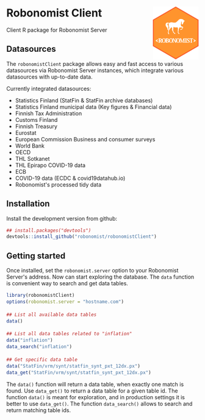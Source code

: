 # Robonomist Client <a href='https://robonomist.com'><img src='man/figures/logo.png' align="right" height="138.5" /></a>

Client R package for Robonomist Server

## Datasources

The `robonomistClient` package allows easy and fast access to various datasources via Robonomist Server instances, which integrate various datasources with up-to-date data.

Currently integrated datasources:

* Statistics Finland (StatFin & StatFin archive databases)
* Statistics Finland municipal data (Key figures & Financial data)
* Finnish Tax Administration
* Customs Finland
* Finnish Treasury
* Eurostat
* European Commission Business and consumer surveys
* World Bank
* OECD
* THL Sotkanet
* THL Epirapo COVID-19 data
* ECB
* COVID-19 data (ECDC & covid19datahub.io)
* Robonomist's processed tidy data

## Installation

Install the development version from github:

``` r
## install.packages("devtools")
devtools::install_github("robonomist/robonomistClient")
```

## Getting started

Once installed, set the `robonomist.server` option to your Robonomist Server's address. Now can start exploring the database. The `data` function is convenient way to search and get data tables.

``` r
library(robonomistClient)
options(robonomist.server = "hostname.com")

## List all available data tables
data()

## List all data tables related to "inflation"
data("inflation")
data_search("inflation")

## Get specific data table
data("StatFin/vrm/synt/statfin_synt_pxt_12dx.px")
data_get("StatFin/vrm/synt/statfin_synt_pxt_12dx.px")

```

The `data()` function will return a data table, when exactly one match is found. Use `data_get()` to return a data table for a given table id. The function `data()` is meant for exploration, and in production settings it is better to use `data_get()`. The function `data_search()` allows to search and return matching table ids.
